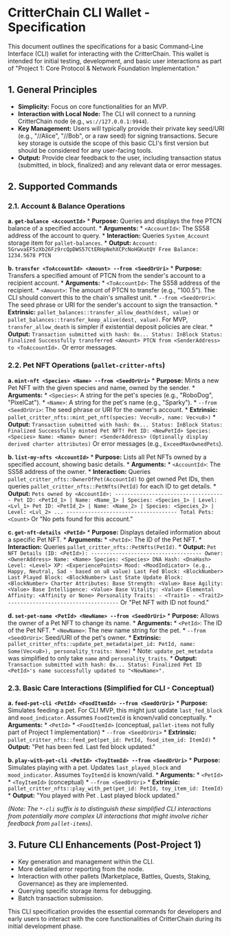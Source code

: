 # CritterChain CLI Wallet - Specification

This document outlines the specifications for a basic Command-Line Interface (CLI) wallet for interacting with the CritterChain. This wallet is intended for initial testing, development, and basic user interactions as part of "Project 1: Core Protocol & Network Foundation Implementation."

## 1. General Principles

*   **Simplicity:** Focus on core functionalities for an MVP.
*   **Interaction with Local Node:** The CLI will connect to a running CritterChain node (e.g., `ws://127.0.0.1:9944`).
*   **Key Management:** Users will typically provide their private key seed/URI (e.g., "//Alice", "//Bob", or a raw seed) for signing transactions. Secure key storage is outside the scope of this basic CLI's first version but should be considered for any user-facing tools.
*   **Output:** Provide clear feedback to the user, including transaction status (submitted, in block, finalized) and any relevant data or error messages.

## 2. Supported Commands

### 2.1. Account & Balance Operations

**a. `get-balance <AccountId>`**
    *   **Purpose:** Queries and displays the free PTCN balance of a specified account.
    *   **Arguments:**
        *   `<AccountId>`: The SS58 address of the account to query.
    *   **Interaction:** Queries `System_Account` storage item for `pallet-balances`.
    *   **Output:**
        ```
        Account: 5GrwvaEF5zXb26Fz9rcQpDWS57CtERHpNehXCPcNoHGKutQY
        Free Balance: 1234.5678 PTCN
        ```

**b. `transfer <ToAccountId> <Amount> --from <SeedOrUri>`**
    *   **Purpose:** Transfers a specified amount of PTCN from the sender's account to a recipient account.
    *   **Arguments:**
        *   `<ToAccountId>`: The SS58 address of the recipient.
        *   `<Amount>`: The amount of PTCN to transfer (e.g., "100.5"). The CLI should convert this to the chain's smallest unit.
        *   `--from <SeedOrUri>`: The seed phrase or URI for the sender's account to sign the transaction.
    *   **Extrinsic:** `pallet_balances::transfer_allow_death(dest, value)` or `pallet_balances::transfer_keep_alive(dest, value)`. For MVP, `transfer_allow_death` is simpler if existential deposit policies are clear.
    *   **Output:**
        ```
        Transaction submitted with hash: 0x...
        Status: InBlock
        Status: Finalized
        Successfully transferred <Amount> PTCN from <SenderAddress> to <ToAccountId>.
        ```
        Or error messages.

### 2.2. Pet NFT Operations (`pallet-critter-nfts`)

**a. `mint-nft <Species> <Name> --from <SeedOrUri>`**
    *   **Purpose:** Mints a new Pet NFT with the given species and name, owned by the sender.
    *   **Arguments:**
        *   `<Species>`: A string for the pet's species (e.g., "RoboDog", "PixelCat").
        *   `<Name>`: A string for the pet's name (e.g., "Sparky").
        *   `--from <SeedOrUri>`: The seed phrase or URI for the owner's account.
    *   **Extrinsic:** `pallet_critter_nfts::mint_pet_nft(species: Vec<u8>, name: Vec<u8>)`
    *   **Output:**
        ```
        Transaction submitted with hash: 0x...
        Status: InBlock
        Status: Finalized
        Successfully minted Pet NFT!
        Pet ID: <NewPetId>
        Species: <Species>
        Name: <Name>
        Owner: <SenderAddress>
        (Optionally display derived charter attributes)
        ```
        Or error messages (e.g., `ExceedMaxOwnedPets`).

**b. `list-my-nfts <AccountId>`**
    *   **Purpose:** Lists all Pet NFTs owned by a specified account, showing basic details.
    *   **Arguments:**
        *   `<AccountId>`: The SS58 address of the owner.
    *   **Interaction:** Queries `pallet_critter_nfts::OwnerOfPet(AccountId)` to get owned Pet IDs, then queries `pallet_critter_nfts::PetNfts(PetId)` for each ID to get details.
    *   **Output:**
        ```
        Pets owned by <AccountId>:
        ------------------------------------
        Pet ID: <PetId_1> | Name: <Name_1> | Species: <Species_1> | Level: <Lvl_1>
        Pet ID: <PetId_2> | Name: <Name_2> | Species: <Species_2> | Level: <Lvl_2>
        ...
        ------------------------------------
        Total Pets: <Count>
        ```
        Or "No pets found for this account."

**c. `get-nft-details <PetId>`**
    *   **Purpose:** Displays detailed information about a specific Pet NFT.
    *   **Arguments:**
        *   `<PetId>`: The ID of the Pet NFT.
    *   **Interaction:** Queries `pallet_critter_nfts::PetNfts(PetId)`.
    *   **Output:**
        ```
        Pet NFT Details (ID: <PetId>):
        ------------------------------------
        Owner: <OwnerAddress>
        Name: <Name>
        Species: <Species>
        DNA Hash: <DnaHash>
        Level: <Level>
        XP: <ExperiencePoints>
        Mood: <MoodIndicator> (e.g., Happy, Neutral, Sad - based on u8 value)
        Last Fed Block: <BlockNumber>
        Last Played Block: <BlockNumber>
        Last State Update Block: <BlockNumber>
        Charter Attributes:
          Base Strength: <Value>
          Base Agility: <Value>
          Base Intelligence: <Value>
          Base Vitality: <Value>
          Elemental Affinity: <Affinity or None>
        Personality Traits:
          - <Trait1>
          - <Trait2>
        ------------------------------------
        ```
        Or "Pet NFT with ID <PetId> not found."

**d. `set-pet-name <PetId> <NewName> --from <SeedOrUri>`**
    *   **Purpose:** Allows the owner of a Pet NFT to change its name.
    *   **Arguments:**
        *   `<PetId>`: The ID of the Pet NFT.
        *   `<NewName>`: The new name string for the pet.
        *   `--from <SeedOrUri>`: Seed/URI of the pet's owner.
    *   **Extrinsic:** `pallet_critter_nfts::update_pet_metadata(pet_id: PetId, name: Some(Vec<u8>), personality_traits: None)`
        *   Note: `update_pet_metadata` was simplified to only take `name` and `personality_traits`.
    *   **Output:**
        ```
        Transaction submitted with hash: 0x...
        Status: Finalized
        Pet ID <PetId>'s name successfully updated to "<NewName>".
        ```

### 2.3. Basic Care Interactions (Simplified for CLI - Conceptual)

**a. `feed-pet-cli <PetId> <FoodItemId> --from <SeedOrUri>`**
    *   **Purpose:** Simulates feeding a pet. For CLI MVP, this might just update `last_fed_block` and `mood_indicator`. Assumes `FoodItemId` is known/valid conceptually.
    *   **Arguments:**
        *   `<PetId>`
        *   `<FoodItemId>` (conceptual, `pallet-items` not fully part of Project 1 implementation)
        *   `--from <SeedOrUri>`
    *   **Extrinsic:** `pallet_critter_nfts::feed_pet(pet_id: PetId, food_item_id: ItemId)`
    *   **Output:** "Pet <PetId> has been fed. Last fed block updated."

**b. `play-with-pet-cli <PetId> <ToyItemId> --from <SeedOrUri>`**
    *   **Purpose:** Simulates playing with a pet. Updates `last_played_block` and `mood_indicator`. Assumes `ToyItemId` is known/valid.
    *   **Arguments:**
        *   `<PetId>`
        *   `<ToyItemId>` (conceptual)
        *   `--from <SeedOrUri>`
    *   **Extrinsic:** `pallet_critter_nfts::play_with_pet(pet_id: PetId, toy_item_id: ItemId)`
    *   **Output:** "You played with Pet <PetId>. Last played block updated."

*(Note: The `*-cli` suffix is to distinguish these simplified CLI interactions from potentially more complex UI interactions that might involve richer feedback from `pallet-items`)*.

## 3. Future CLI Enhancements (Post-Project 1)

*   Key generation and management within the CLI.
*   More detailed error reporting from the node.
*   Interaction with other pallets (Marketplace, Battles, Quests, Staking, Governance) as they are implemented.
*   Querying specific storage items for debugging.
*   Batch transaction submission.

This CLI specification provides the essential commands for developers and early users to interact with the core functionalities of CritterChain during its initial development phase.
```
